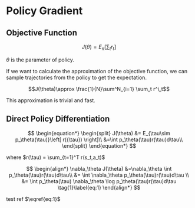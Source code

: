 # Policy Gradient
## Objective Function

$$J(\theta)=E_{\pi}\left[ \sum_t r_t \right]$$

$\theta$ is the parameter of policy.

If we want to calculate the approximation of the objective function, we can sample trajectories from the policy to get the expectation.

$$J(\theta)\approx \frac{1}{N}\sum^N_{i=1} \sum_t r^i_t$$

This approximation is trivial and fast.

## Direct Policy Differentiation

$$
\begin{equation*}
\begin{split}
J(\theta) &= E_{\tau\sim p_\theta(\tau)}\left[ r({\tau}) \right]\\
&=\int p_\theta(\tau)r(\tau)d\tau\\
\end{split}
\end{equation*}
$$

where $r(\tau) = \sum_{t=1}^T r(s_t,a_t)$

$$
\begin{align*}
\nabla_\theta J(\theta) &=\nabla_\theta \int p_\theta(\tau)r(\tau)d\tau\\
&= \int \nabla_\theta p_\theta(\tau)r(\tau)d\tau \\
&= \int p_\theta(\tau) \nabla_\theta \log p_\theta(\tau)r(\tau)d\tau \tag{1}\label{eq:1}
\end{align*}
$$

test ref $\eqref{eq:1}$